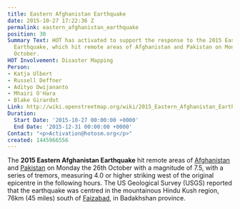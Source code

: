 ```yaml
---
title: Eastern Afghanistan Earthquake
date: 2015-10-27 17:22:36 Z
permalink: eastern_afghanistan_earthquake
position: 30
Summary Text: HOT has activated to support the response to the 2015 Eastern Afghanistan
  Earthquake, which hit remote areas of Afghanistan and Pakistan on Monday the 26th
  October.
HOT Involvement: Disaster Mapping
Person:
- Katja Ulbert
- Russell Deffner
- Adityo Dwijananto
- Mhairi O'Hara
- Blake Girardot
Link: http://wiki.openstreetmap.org/wiki/2015_Eastern_Afghanistan_Earthquake
Duration:
  Start Date: '2015-10-27 00:00:00 +0000'
  End Date: '2015-12-31 00:00:00 +0000'
Contact: "<p>Activation@hotosm.org</p>"
created: 1445966556
---
```


<p>The <strong>2015 Eastern Afghanistan Earthquake</strong> hit remote areas of <a class="mw-redirect" title="Afghanistan" href="http://wiki.openstreetmap.org/wiki/Afghanistan">Afghanistan</a> and <a class="mw-redirect" title="Pakistan" href="http://wiki.openstreetmap.org/wiki/Pakistan">Pakistan</a> on Monday the 26th October with a magnitude of 7.5, with a series of tremors, measuring 4.0 or higher striking west of the original epicentre in the following hours. The US Geological Survey (USGS) reported that the earthquake was centred in the mountainous Hindu Kush region, 76km (45 miles) south of <a title="Faizabad" href="https://en.wikipedia.org/wiki/Fayzabad,_Badakhshan">Faizabad</a>, in Badakhshan province.</p>
